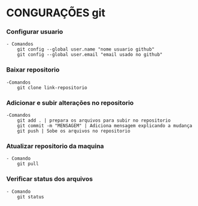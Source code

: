 # CONGURAÇÕES git  

### Configurar usuario
    - Comandos
        git config --global user.name "nome usuario github"
        git config --global user.email "email usado no github"

### Baixar repositorio
    -Comandos
        git clone link-repositorio

### Adicionar e subir alterações no repositorio
    -Comandos
        git add . | prepara os arquivos para subir no repositorio
        git commit -m "MENSAGEM" | Adiciona mensagem explicando a mudança
        git push | Sobe os arquivos no repositorio

### Atualizar repositorio da maquina 
    - Comando
        git pull

### Verificar status dos arquivos
    - Comando 
        git status